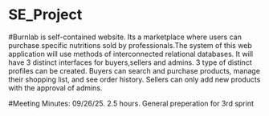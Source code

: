 # SE_Project
#Burnlab is self-contained website. Its a marketplace where users can purchase specific nutritions sold by professionals.The system of this web application will use methods of interconnected relational databases. It will have 3 distinct interfaces for buyers,sellers and admins. 3 type of distinct profiles can be created. Buyers can search and purchase products, manage their shopping list, and see order history. Sellers can only add new products with the approval of admins. 

#Meeting Minutes:
09/26/25.   2.5 hours.   General preperation for 3rd sprint
